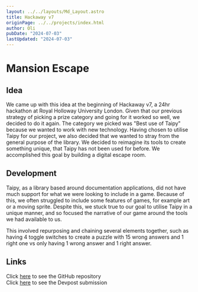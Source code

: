 ```yaml
---
layout: ../../layouts/Md_Layout.astro
title: Hackaway v7
originPage: ../../projects/index.html
author: Oli
pubDate: "2024-07-03"
lastUpdated: "2024-07-03"
---
```


# Mansion <span class="text-gradient">Escape</span>

## Idea
We came up with this idea at the beginning of Hackaway v7, a 24hr hackathon at Royal Holloway University London. Given that our previous strategy of picking a prize category and going for it worked so well, we decided to do it again. The category we picked was "Best use of Taipy" because we wanted to work with new technology. Having chosen to utilise Taipy for our project, we also decided that we wanted to stray from the general purpose of the library. We decided to reimagine its tools to create something unique, that Taipy has not been used for before. We accomplished this goal by building a digital escape room.

## Development
Taipy, as a library based around documentation applications, did not have much support for what we were looking to include in a game. Because of this, we often struggled to include some features of games, for example art or a moving sprite. Despite this, we stuck true to our goal to utilise Taipy in a unique manner, and so focused the narrative of our game around the tools we had available to us.<br/>

This involved repurposing and chaining several elements together, such as having 4 toggle switches to create a puzzle with 15 wrong answers and 1 right one vs only having 1 wrong answer and 1 right answer. 

## Links
Click <a href="https://github.com/oli-cs/Hackaway-2024-project">here</a> to see the GitHub repository<br/>
Click <a href="https://devpost.com/software/mansion-escape">here</a> to see the Devpost submission